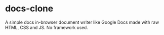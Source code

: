 # docs-clone
A simple docs in-browser document writer like Google Docs made with raw HTML, CSS and JS. No framework used.
